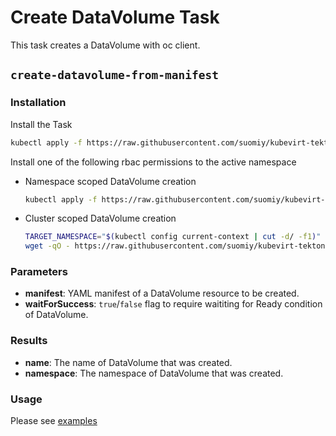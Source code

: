 # Create DataVolume Task

This task creates a DataVolume with oc client.

## `create-datavolume-from-manifest`

### Installation

Install the Task

```bash
kubectl apply -f https://raw.githubusercontent.com/suomiy/kubevirt-tekton-tasks/master/tasks/create-datavolume/manifests/create-datavolume-from-manifest.yaml
```

Install one of the following rbac permissions to the active namespace
  - Namespace scoped DataVolume creation
    ```bash
    kubectl apply -f https://raw.githubusercontent.com/suomiy/kubevirt-tekton-tasks/master/tasks/create-datavolume/manifests/create-datavolume-namespace-rbac.yaml
    ```
  - Cluster scoped DataVolume creation
    ```bash
    TARGET_NAMESPACE="$(kubectl config current-context | cut -d/ -f1)"
    wget -qO - https://raw.githubusercontent.com/suomiy/kubevirt-tekton-tasks/master/tasks/create-datavolume/manifests/create-datavolume-cluster-rbac.yaml | sed "s/TARGET_NAMESPACE/$TARGET_NAMESPACE/" | kubectl apply -f -
    ```

### Parameters

- **manifest**: YAML manifest of a DataVolume resource to be created.
- **waitForSuccess**: `true`/`false` flag to require waititing for Ready condition of DataVolume.

### Results

- **name**: The name of DataVolume that was created.
- **namespace**: The namespace of DataVolume that was created.

### Usage

Please see [examples](examples)
